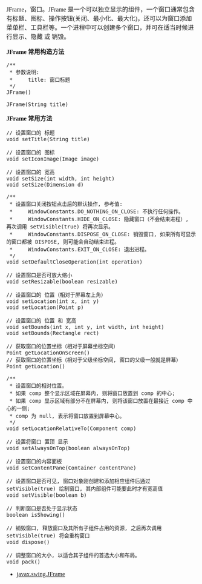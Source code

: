 <font face="SimSun" size=3>

JFrame，窗口。JFrame 是一个可以独立显示的组件，一个窗口通常包含有标题、图标、操作按钮(关闭、最小化、最大化)，还可以为窗口添加菜单栏、工具栏等。一个进程中可以创建多个窗口，并可在适当时候进行显示、隐藏 或 销毁。

**JFrame 常用构造方法**
~~~
/**
 * 参数说明:
 *     title: 窗口标题
 */
JFrame()

JFrame(String title)

~~~

**JFrame 常用方法**

~~~
// 设置窗口的 标题
void setTitle(String title)

// 设置窗口的 图标
void setIconImage(Image image)

// 设置窗口的 宽高
void setSize(int width, int height)
void setSize(Dimension d)

/**
 * 设置窗口关闭按钮点击后的默认操作, 参考值:
 *     WindowConstants.DO_NOTHING_ON_CLOSE: 不执行任何操作。
 *     WindowConstants.HIDE_ON_CLOSE: 隐藏窗口（不会结束进程）, 再次调用 setVisible(true) 将再次显示。
 *     WindowConstants.DISPOSE_ON_CLOSE: 销毁窗口, 如果所有可显示的窗口都被 DISPOSE, 则可能会自动结束进程。
 *     WindowConstants.EXIT_ON_CLOSE: 退出进程。
 */
void setDefaultCloseOperation(int operation)

// 设置窗口是否可放大缩小
void setResizable(boolean resizable)

// 设置窗口的 位置（相对于屏幕左上角）
void setLocation(int x, int y)
void setLocation(Point p)

// 设置窗口的 位置 和 宽高
void setBounds(int x, int y, int width, int height)
void setBounds(Rectangle rect)

// 获取窗口的位置坐标（相对于屏幕坐标空间）
Point getLocationOnScreen()
// 获取窗口的位置坐标（相对于父级坐标空间, 窗口的父级一般就是屏幕）
Point getLocation()

/**
 * 设置窗口的相对位置。
 * 如果 comp 整个显示区域在屏幕内, 则将窗口放置到 comp 的中心;
 * 如果 comp 显示区域有部分不在屏幕内, 则将该窗口放置在最接近 comp 中心的一侧;
 * comp 为 null, 表示将窗口放置到屏幕中心。
 */
void setLocationRelativeTo(Component comp)

// 设置将窗口 置顶 显示
void setAlwaysOnTop(boolean alwaysOnTop)

// 设置窗口的内容面板
void setContentPane(Container contentPane)

// 设置窗口是否可见, 窗口对象刚创建和添加相应组件后通过 setVisible(true) 绘制窗口, 其内部组件可能要此时才有宽高值
void setVisible(boolean b)

// 判断窗口是否处于显示状态
boolean isShowing()

// 销毁窗口, 释放窗口及其所有子组件占用的资源, 之后再次调用 setVisible(true) 将会重构窗口
void dispose()

// 调整窗口的大小, 以适合其子组件的首选大小和布局。
void pack()

~~~








- [javax.swing.JFrame](https://docs.oracle.com/javase/8/docs/api/javax/swing/JFrame.html)

</font>